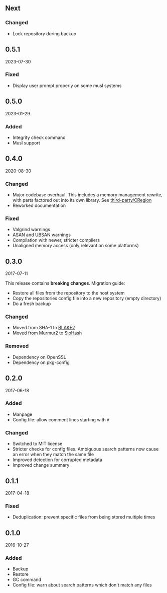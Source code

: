 ## Next

### Changed

* Lock repository during backup

## 0.5.1

2023-07-30

### Fixed

* Display user prompt properly on some musl systems

## 0.5.0

2023-01-29

### Added

* Integrity check command
* Musl support

## 0.4.0

2020-08-30

### Changed

* Major codebase overhaul. This includes a memory management rewrite, with parts factored out into
  its own library. See [third-party/CRegion](third-party/CRegion/README.md)
* Reworked documentation

### Fixed

* Valgrind warnings
* ASAN and UBSAN warnings
* Compilation with newer, stricter compilers
* Unaligned memory access (only relevant on some platforms)

## 0.3.0

2017-07-11

This release contains **breaking changes**. Migration guide:

* Restore all files from the repository to the host system
* Copy the repositories config file into a new repository (empty directory)
* Do a fresh backup

### Changed

* Moved from SHA-1 to [BLAKE2](https://www.blake2.net)
* Moved from Murmur2 to [SipHash](https://github.com/veorq/SipHash)

### Removed

* Dependency on OpenSSL
* Dependency on pkg-config

## 0.2.0

2017-06-18

### Added

* Manpage
* Config file: allow comment lines starting with `#`

### Changed

* Switched to MIT license
* Stricter checks for config files. Ambiguous search patterns now cause an error when they match the
  same file
* Improved detection for corrupted metadata
* Improved change summary

## 0.1.1

2017-04-18

### Fixed

* Deduplication: prevent specific files from being stored multiple times

## 0.1.0

2016-10-27

### Added

* Backup
* Restore
* GC command
* Config file: warn about search patterns which don't match any files
